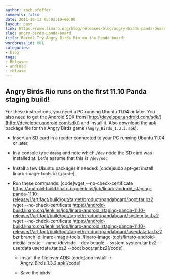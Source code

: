 ```yaml
---
author: zach.pfeffer
comments: false
date: 2011-10-12 05:02:19+00:00
layout: post
link: https://www.linaro.org/blog/releases-blog/angry-birds-panda-board/
slug: angry-birds-panda-board
title: Bored? Try Angry Birds Rio on the Panda board!
wordpress_id: 601
categories:
- blog
tags:
- Releases
- android
- release
---
```


## Angry Birds Rio runs on the first 11.10 Panda staging build!




For these instructions, you need a PC running Ubuntu 11.04 or later. You also need to get the Android SDK from [http://developer.android.com/sdk/](http://developer.android.com/sdk/) and install it. Also download the apk package file for the Angry Birds game (`Angry_Birds_1.3.2.apk`).






  * Insert an SD card in a reader connected to your PC running Ubuntu 11.04 or later.


  * In a console type `dmesg` and note which `/dev` node the SD card was installed at. Let's assume that this is `/dev/sdc`


  * Install a few Ubuntu packages if needed:
[code]sudo apt-get install linaro-image-tools bzr[/code]


  * Run these commands:
[code]wget --no-check-certificate https://android-build.linaro.org/jenkins/job/linaro-android_staging-panda-11.10-release/1/artifact/build/out/target/product/pandaboard/boot.tar.bz2
wget --no-check-certificate https://android-build.linaro.org/jenkins/job/linaro-android_staging-panda-11.10-release/1/artifact/build/out/target/product/pandaboard/system.tar.bz2
wget --no-check-certificate https://android-build.linaro.org/jenkins/job/linaro-android_staging-panda-11.10-release/1/artifact/build/out/target/product/pandaboard/userdata.tar.bz2
bzr branch lp:linaro-image-tools
./linaro-image-tools/linaro-android-media-create --mmc /dev/sdc --dev beagle --system system.tar.bz2 --userdata  userdata.tar.bz2 --boot boot.tar.bz2[/code]


    * Install the file over ADB:
[code]adb install -r Angry_Birds_1.3.2.apk[/code]




    * Save the birds!
